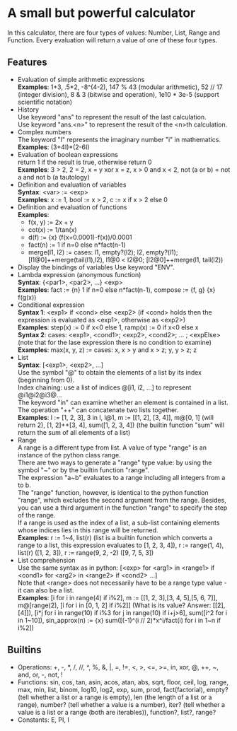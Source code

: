 # A small but powerful calculator

In this calculator, there are four types of values: Number, List, Range and Function.
Every evaluation will return a value of one of these four types.  

## Features

- Evaluation of simple arithmetic expressions  
    **Examples**: 1+3, .5*2, -8^(4-2), 147 % 43 (modular arithmetic), 52 // 17 (integer division), 8 & 3 (bitwise and operation), 1e10 \* 3e-5 (support scientific notation)
- History  
    Use keyword "ans" to represent the result of the last calculation.  
    Use keyword "ans.\<n>" to represent the result of the \<n>th calculation.
- Complex numbers  
    The keyword "I" represents the imaginary number "i" in mathematics.  
    **Examples**: (3+4I)*(2-6I)
- Evaluation of boolean expressions  
    return 1 if the result is true, otherwise return 0  
    **Examples**: 3 > 2, 2 = 2, x = y xor x = z, x > 0 and x < 2, not (a or b) = not a and not b (a tautology)
- Definition and evaluation of variables  
    **Syntax**: \<var> := \<exp>  
    **Examples**: x := 1, bool := x > 2, c := x if x > 2 else 0
- Definition and evaluation of functions  
    **Examples**:  
  - f(x, y) := 2x + y  
  - cot(x) := 1/tan(x)  
  - d(f) := {x} (f(x+0.0001)-f(x))/0.0001
  - fact(n) := 1 if n=0 else n*fact(n-1)
  - merge(l1, l2) := cases: l1, empty?(l2); l2, empty?(l1); [l1@0]++merge(tail(l1),l2), l1@0 < l2@0; [l2@0]++merge(l1, tail(l2))
- Display the bindings of variables
    Use keyword "ENV".
- Lambda expression (anonymous function)  
    **Syntax**: {\<par1>, \<par2>, ...} \<exp>  
    **Examples**: fact := {n} 1 if n=0 else n*fact(n-1), compose := {f, g} {x} f(g(x))
- Conditional expression  
    **Syntax 1**: \<exp1> if \<cond> else \<exp2> (if \<cond> holds then the expression is evaluated as \<exp1>, otherwise as \<exp2>)  
    **Examples**: step(x) := 0 if x<0 else 1, ramp(x) := 0 if x<0 else x  
    **Syntax 2**: cases: \<exp1>, \<cond1>; \<exp2>, \<cond2>; ... ; \<expElse> (note that for the lase expression there is no condition to examine)  
    **Examples**: max(x, y, z) := cases: x, x > y and x > z; y, y > z; z
- List  
    **Syntax**: [\<exp1>, \<exp2>, ...]  
    Use the symbol "@" to obtain the elements of a list by its index (beginning from 0).  
    Index chaining: use a list of indices @[i1, i2, ...] to represent @i1@i2@i3@...  
    The keyword "in" can examine whether an element is contained in a list.  
    The operation "++" can concatenate two lists together.  
    **Examples**: l := [1, 2, 3], 3 in l, l@1, m := [[1, 2], [3, 4]], m@[0, 1] (will return 2), [1, 2]++[3, 4], sum([1, 2, 3, 4]) (the builtin function "sum" will return the sum of all elements of a list)  
- Range  
    A range is a different type from list. A value of type "range" is an instance of the python class range.  
    There are two ways to generate a "range" type value: by using the symbol "\~" or by the builtin function "range".  
    The expression "a\~b" evaluates to a range including all integers from a to b.  
    The "range" function, however, is identical to the python function "range", which excludes the second argument from the range. Besides, you can use a third argument in the function "range" to specify the step of the range.  
    If a range is used as the index of a list, a sub-list containing elements whose indices lies in this range will be returned.  
    **Examples**: r := 1~4, list(r) (list is a builtin function which converts a range to a list, this expression evaluates to [1, 2, 3, 4]), r := range(1, 4), list(r) ([1, 2, 3]), r := range(9, 2, -2) ([9, 7, 5, 3])
- List comprehension  
    Use the same syntax as in python: [\<exp> for \<arg1> in \<range1> if \<cond1> for \<arg2> in \<range2> if \<cond2> ...]  
    Note that \<range> does not necessarily have to be a range type value - it can also be a list.  
    **Examples**: [i for i in range(4) if i%2], m := [[1, 2, 3],[3, 4, 5],[5, 6, 7]], m@[range(2), [i for i in [0, 1, 2] if i%2]] (What is its value? Answer: [[2],[4]]), [i\*j for i in range(10) if i%3 for j in range(10) if i+j>6], sum([i^2 for i in 1~10]), sin_approx(n) := {x} sum([(-1)^(i // 2)\*x^i/fact(i) for i in 1~n if i%2])

## Builtins

- Operations: +, -, *, /, //, ^, %, &, |, =, !=, <, >, <=, >=, in, xor, @, ++, ~, and, or, -, not, !
- Functions: sin, cos, tan, asin, acos, atan, abs, sqrt, floor, ceil, log, range, max, min, list, binom, log10, log2, exp, sum, prod, fact(factorial), empty? (tell whether a list or a range is empty), len (the length of a list or a range), number? (tell whether a value is a number), iter? (tell whether a value is a list or a range (both are iterables)), function?, list?, range?
- Constants: E, PI, I  
